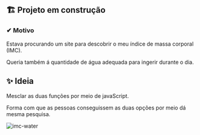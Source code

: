 ## 🏗 Projeto em construção

### ✔ Motivo

<p>Estava procurando um site para descobrir o meu índice de massa corporal (IMC).</p> 
<p>Queria também á quantidade de água adequada para ingerir durante o dia.<p>

## ✨ Ideia

<p>Mesclar as duas funções por meio de javaScript.<p>
<p>Forma com que as pessoas conseguissem as duas opções por meio dá mesma pesquisa.</p>

![imc-water](https://user-images.githubusercontent.com/108017312/176014154-538bc46b-963a-4f18-b1d2-1dcefb7f9a61.png)
